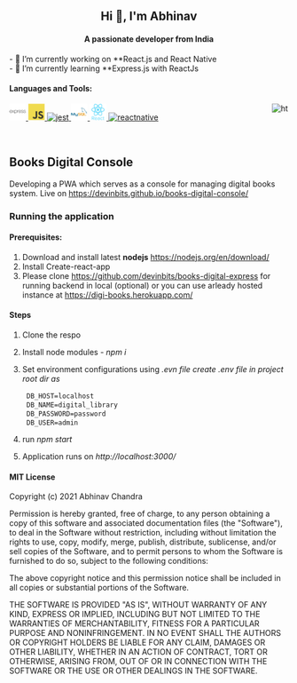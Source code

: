 <p>
<h2 align="center">Hi 👋, I'm Abhinav  </h1>

<p/>
<h4 align="center">A passionate developer from India </h4>
- 🔭 I’m currently working on **React.js and React Native<br>
- 🌱 I’m currently learning **Express.js with ReactJs

<h4 align="left">Languages and Tools:</h4>
<p align="left"> <a href="https://expressjs.com" target="_blank"> <img src="https://raw.githubusercontent.com/devicons/devicon/master/icons/express/express-original-wordmark.svg" alt="express" width="30" height="30"/> </a> <a href="https://developer.mozilla.org/en-US/docs/Web/JavaScript" target="_blank"> <img src="https://raw.githubusercontent.com/devicons/devicon/master/icons/javascript/javascript-original.svg" alt="javascript" width="30" height="30"/> </a> <a href="https://jestjs.io" target="_blank"> <img src="https://www.vectorlogo.zone/logos/jestjsio/jestjsio-icon.svg" alt="jest" width="30" height="30"/> </a> <a href="https://www.mysql.com/" target="_blank"> <img src="https://raw.githubusercontent.com/devicons/devicon/master/icons/mysql/mysql-original-wordmark.svg" alt="mysql" width="30" height="30"/> </a> <a href="https://reactjs.org/" target="_blank"> <img src="https://raw.githubusercontent.com/devicons/devicon/master/icons/react/react-original-wordmark.svg" alt="react" width="30" height="30"/> </a> <a href="https://reactnative.dev/" target="_blank"> <img src="https://reactnative.dev/img/header_logo.svg" alt="reactnative" width="30" height="30"/> </a> <a href="https://linkedin.com/in/https://www.linkedin.com/in/abhinav-chandra-6bb8a1117/" target="blank"><img align="right" src="https://raw.githubusercontent.com/rahuldkjain/github-profile-readme-generator/master/src/images/icons/Social/linked-in-alt.svg" alt="https://www.linkedin.com/in/abhinav-chandra-6bb8a1117/" height="20" width="30" /></a> </p>
<br>

## Books Digital Console
Developing a PWA which serves as a console for managing digital books system.
Live on https://devinbits.github.io/books-digital-console/
### Running the application

#### Prerequisites: 
1. Download and install latest **nodejs** https://nodejs.org/en/download/
2. Install Create-react-app
3. Please clone https://github.com/devinbits/books-digital-express for running backend in local (optional) 
   or you can use arleady hosted instance at https://digi-books.herokuapp.com/

#### Steps
1. Clone the respo
2. Install node modules - _npm i_
3. Set environment configurations using _.evn file_
    *create .env file in project root dir as*
     ```
      DB_HOST=localhost
      DB_NAME=digital_library
      DB_PASSWORD=password
      DB_USER=admin
     ```

4. run _npm start_
5. Application runs on *http://localhost:3000/*

#### MIT License

Copyright (c) 2021 Abhinav Chandra

Permission is hereby granted, free of charge, to any person obtaining a copy
of this software and associated documentation files (the "Software"), to deal
in the Software without restriction, including without limitation the rights
to use, copy, modify, merge, publish, distribute, sublicense, and/or sell
copies of the Software, and to permit persons to whom the Software is
furnished to do so, subject to the following conditions:

The above copyright notice and this permission notice shall be included in all
copies or substantial portions of the Software.

THE SOFTWARE IS PROVIDED "AS IS", WITHOUT WARRANTY OF ANY KIND, EXPRESS OR
IMPLIED, INCLUDING BUT NOT LIMITED TO THE WARRANTIES OF MERCHANTABILITY,
FITNESS FOR A PARTICULAR PURPOSE AND NONINFRINGEMENT. IN NO EVENT SHALL THE
AUTHORS OR COPYRIGHT HOLDERS BE LIABLE FOR ANY CLAIM, DAMAGES OR OTHER
LIABILITY, WHETHER IN AN ACTION OF CONTRACT, TORT OR OTHERWISE, ARISING FROM,
OUT OF OR IN CONNECTION WITH THE SOFTWARE OR THE USE OR OTHER DEALINGS IN THE
SOFTWARE.
